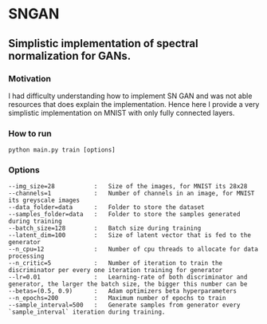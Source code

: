 # SNGAN
## Simplistic implementation of spectral normalization for GANs.

### Motivation

I had difficulty understanding how to implement SN GAN and was not able resources that does explain the implementation. Hence here I provide a very simplistic implementation on MNIST with only fully connected layers.

### How to run

    python main.py train [options] 
    
### Options

    --img_size=28           :   Size of the images, for MNIST its 28x28
    --channels=1            :   Number of channels in an image, for MNIST its greyscale images
    --data_folder=data      :   Folder to store the dataset
    --samples_folder=data   :   Folder to store the samples generated during training
    --batch_size=128        :   Batch size during training
    --latent_dim=100        :   Size of latent vector that is fed to the generator
    --n_cpu=12              :   Number of cpu threads to allocate for data processing
    --n_critic=5            :   Number of iteration to train the discriminator per every one iteration training for generator
    --lr=0.01               :   Learning-rate of both discriminator and generator, the larger the batch size, the bigger this number can be
    --betas=(0.5, 0.9)      :   Adam optimizers beta hyperparameters
    --n_epochs=200          :   Maximum number of epochs to train
    --sample_interval=500   :   Generate samples from generator every `sample_interval` iteration during training.
    